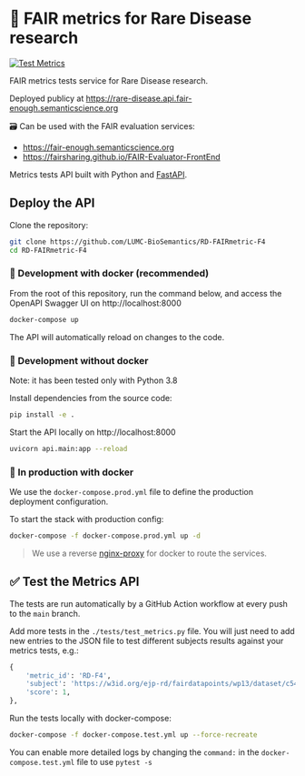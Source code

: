 # 🧫 FAIR metrics for Rare Disease research

[![Test Metrics](https://github.com/LUMC-BioSemantics/RD-FAIRmetric-F4/actions/workflows/test.yml/badge.svg)](https://github.com/LUMC-BioSemantics/RD-FAIRmetric-F4/actions/workflows/test.yml)

FAIR metrics tests service for Rare Disease research.

Deployed publicy at https://rare-disease.api.fair-enough.semanticscience.org

🗃️ Can be used with the FAIR evaluation services:

* https://fair-enough.semanticscience.org
* https://fairsharing.github.io/FAIR-Evaluator-FrontEnd

Metrics tests API built with Python and [FastAPI](https://fastapi.tiangolo.com/).


## Deploy the API

Clone the repository:

```bash
git clone https://github.com/LUMC-BioSemantics/RD-FAIRmetric-F4
cd RD-FAIRmetric-F4
```

### 🐳 Development with docker (recommended)

From the root of this repository, run the command below, and access the OpenAPI Swagger UI on http://localhost:8000

```bash
docker-compose up
```

The API will automatically reload on changes to the code.

### 🐍 Development without docker

Note: it has been tested only with Python 3.8

Install dependencies from the source code:

```bash
pip install -e .
```

Start the API locally on http://localhost:8000

```bash
uvicorn api.main:app --reload
```

### 🚀 In production with docker

We use the `docker-compose.prod.yml` file to define the production deployment configuration.

To start the stack with production config:

```bash
docker-compose -f docker-compose.prod.yml up -d
```

> We use a reverse [nginx-proxy](https://github.com/nginx-proxy/nginx-proxy) for docker to route the services.

## ✅ Test the Metrics API

The tests are run automatically by a GitHub Action workflow at every push to the `main` branch.

Add more tests in the `./tests/test_metrics.py` file. You will just need to add new entries to the JSON file to test different subjects results against your metrics tests, e.g.:

```python
{
    'metric_id': 'RD-F4',
    'subject': 'https://w3id.org/ejp-rd/fairdatapoints/wp13/dataset/c5414323-eab1-483f-a883-77951f246972',
    'score': 1,
},
```

Run the tests locally with docker-compose:

```bash
docker-compose -f docker-compose.test.yml up --force-recreate
```

You can enable more detailed logs by changing the `command:` in the `docker-compose.test.yml` file to use `pytest -s`
